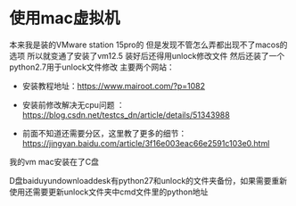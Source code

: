 # 使用mac虚拟机
本来我是装的VMware station 15pro的
但是发现不管怎么弄都出现不了macos的选项
所以就变通了安装了vm12.5
装好后还得用unlock修改文件
然后还装了一个python2.7用于unlock文件修改
主要两个网站：
- 安装教程地址：https://www.mairoot.com/?p=1082
- 安装前修改解决无cpu问题	：https://blog.csdn.net/testcs_dn/article/details/51343988

- 前面不知道还需要分区，这里教了更多的细节：https://jingyan.baidu.com/article/3f16e003eac66e2591c103e0.html



我的vm mac安装在了C盘

D盘baiduyundownloaddesk有python27和unlock的文件夹备份，如果需要重新使用还需要更新unlock文件夹中cmd文件里的python地址